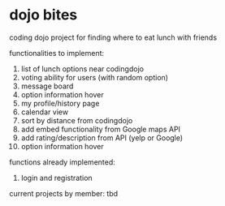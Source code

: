 # dojo bites
coding dojo project for finding where to eat lunch with friends

functionalities to implement:
1. list of lunch options near codingdojo
2. voting ability for users (with random option)
3. message board
4. option information hover
5. my profile/history page
6. calendar view
7. sort by distance from codingdojo
8. add embed functionality from Google maps API
9. add rating/description from API (yelp or Google)
10. option information hover

functions already implemented:
1. login and registration

current projects by member:
tbd
